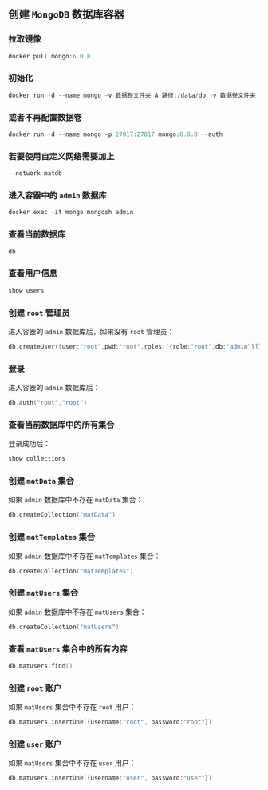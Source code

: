 ## 创建 `MongoDB` 数据库容器

### 拉取镜像

```Swift
docker pull mongo:6.0.8
```

### 初始化

```Swift
docker run -d --name mongo -v 数据卷文件夹 A 路径:/data/db -v 数据卷文件夹 B 路径:/data/configdb -p 27017:27017 mongo:6.0.8 --auth
```

### 或者不再配置数据卷

```Swift
docker run -d --name mongo -p 27017:27017 mongo:6.0.8 --auth
```

### 若要使用自定义网络需要加上

```Swift
--network matdb
```

### 进入容器中的 `admin` 数据库

```Swift
docker exec -it mongo mongosh admin
```

### 查看当前数据库

```Swift
db
```

### 查看用户信息

```Swift
show users
```

### 创建 `root` 管理员

进入容器的 `admin` 数据库后，如果没有 `root` 管理员：

```Swift
db.createUser({user:"root",pwd:"root",roles:[{role:"root",db:"admin"}]})
```

### 登录

进入容器的 `admin` 数据库后：

```Swift
db.auth("root","root")
```

### 查看当前数据库中的所有集合

登录成功后：

```Swift
show collections
```

### 创建 `matData` 集合

如果 `admin` 数据库中不存在 `matData` 集合：

```Swift
db.createCollection("matData")
```

### 创建 `matTemplates` 集合

如果 `admin` 数据库中不存在 `matTemplates` 集合：

```Swift
db.createCollection("matTemplates")
```

### 创建 `matUsers` 集合

如果 `admin` 数据库中不存在 `matUsers` 集合：

```Swift
db.createCollection("matUsers")
```

### 查看 `matUsers` 集合中的所有内容

```Swift
db.matUsers.find()
```

### 创建 `root` 账户

如果 `matUsers` 集合中不存在 `root` 用户：

```Swift
db.matUsers.insertOne({username:"root", password:"root"})
```

### 创建 `user` 账户

如果 `matUsers` 集合中不存在 `user` 用户：

```Swift
db.matUsers.insertOne({username:"user", password:"user"})
```
